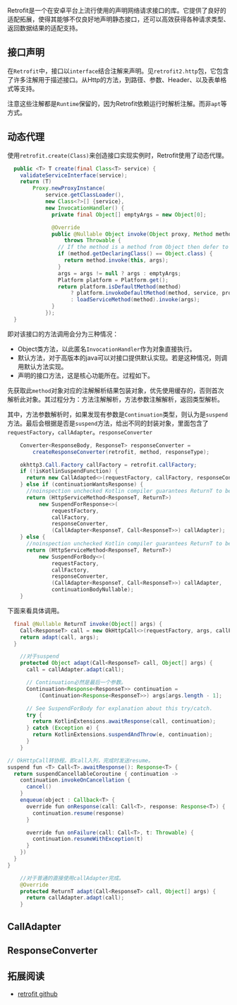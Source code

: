Retrofit是一个在安卓平台上流行使用的声明网络请求接口的库。它提供了良好的适配拓展，使得其能够不仅良好地声明静态接口，还可以高效获得各种请求类型、返回数据结果的适配支持。

## 接口声明

在`Retrofit`中，接口以`interface`结合注解来声明。见`retrofit2.http`包，它包含了许多注解用于描述接口。从Http的方法，到路径、参数、Header、以及表单格式等支持。

注意这些注解都是`Runtime`保留的，因为Retrofit依赖运行时解析注解。而非`apt`等方式。

## 动态代理

使用`retrofit.create(Class)`来创造接口实现实例时，Retrofit使用了动态代理。

```java
  public <T> T create(final Class<T> service) {
    validateServiceInterface(service);
    return (T)
        Proxy.newProxyInstance(
            service.getClassLoader(),
            new Class<?>[] {service},
            new InvocationHandler() {
              private final Object[] emptyArgs = new Object[0];

              @Override
              public @Nullable Object invoke(Object proxy, Method method, @Nullable Object[] args)
                  throws Throwable {
                // If the method is a method from Object then defer to normal invocation.
                if (method.getDeclaringClass() == Object.class) {
                  return method.invoke(this, args);
                }
                args = args != null ? args : emptyArgs;
                Platform platform = Platform.get();
                return platform.isDefaultMethod(method)
                    ? platform.invokeDefaultMethod(method, service, proxy, args)
                    : loadServiceMethod(method).invoke(args);
              }
            });
  }
```
即对该接口的方法调用会分为三种情况：

- Object类方法，以此匿名`InvocationHandler`作为对象直接执行。
- 默认方法，对于高版本的java可以对接口提供默认实现。若是这种情况，则调用默认方法实现。
- 声明的接口方法，这是核心功能所在。过程如下。

先获取此`method`对象对应的注解解析结果包装对象，优先使用缓存的，否则首次解析此对象。其过程分为：方法注解解析，方法参数注解解析，返回类型解析。

其中，方法参数解析时，如果发现有参数是`Continuation`类型，则认为是`suspend`方法。最后会根据是否是`suspend`方法，给出不同的封装对象，里面包含了`requestFactory`，`callAdapter`。`responseConverter`

```java
    Converter<ResponseBody, ResponseT> responseConverter =
        createResponseConverter(retrofit, method, responseType);

    okhttp3.Call.Factory callFactory = retrofit.callFactory;
    if (!isKotlinSuspendFunction) {
      return new CallAdapted<>(requestFactory, callFactory, responseConverter, callAdapter);
    } else if (continuationWantsResponse) {
      //noinspection unchecked Kotlin compiler guarantees ReturnT to be Object.
      return (HttpServiceMethod<ResponseT, ReturnT>)
          new SuspendForResponse<>(
              requestFactory,
              callFactory,
              responseConverter,
              (CallAdapter<ResponseT, Call<ResponseT>>) callAdapter);
    } else {
      //noinspection unchecked Kotlin compiler guarantees ReturnT to be Object.
      return (HttpServiceMethod<ResponseT, ReturnT>)
          new SuspendForBody<>(
              requestFactory,
              callFactory,
              responseConverter,
              (CallAdapter<ResponseT, Call<ResponseT>>) callAdapter,
              continuationBodyNullable);
    }
```
下面来看具体调用。

```java
  final @Nullable ReturnT invoke(Object[] args) {
    Call<ResponseT> call = new OkHttpCall<>(requestFactory, args, callFactory, responseConverter);
    return adapt(call, args);
  }

    //对于suspend
    protected Object adapt(Call<ResponseT> call, Object[] args) {
      call = callAdapter.adapt(call);

      // Continuation必然是最后一个参数。
      Continuation<Response<ResponseT>> continuation =
          (Continuation<Response<ResponseT>>) args[args.length - 1];

      // See SuspendForBody for explanation about this try/catch.
      try {
        return KotlinExtensions.awaitResponse(call, continuation);
      } catch (Exception e) {
        return KotlinExtensions.suspendAndThrow(e, continuation);
      }
    }

// OkHttpCall转协程。即call入列，完成时发送resume。
suspend fun <T> Call<T>.awaitResponse(): Response<T> {
  return suspendCancellableCoroutine { continuation ->
    continuation.invokeOnCancellation {
      cancel()
    }
    enqueue(object : Callback<T> {
      override fun onResponse(call: Call<T>, response: Response<T>) {
        continuation.resume(response)
      }

      override fun onFailure(call: Call<T>, t: Throwable) {
        continuation.resumeWithException(t)
      }
    })
  }
}

    //对于普通的直接使用callAdapter完成。
    @Override
    protected ReturnT adapt(Call<ResponseT> call, Object[] args) {
      return callAdapter.adapt(call);
    }
```


## CallAdapter



## ResponseConverter

## 拓展阅读

- [retrofit github](https://github.com/square/retrofit)